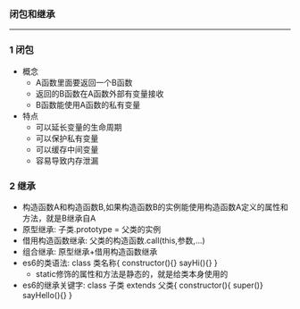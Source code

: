### 闭包和继承
-----------
### 1 闭包
+ 概念
  + A函数里面要返回一个B函数
  + 返回的B函数在A函数外部有变量接收
  + B函数能使用A函数的私有变量
+ 特点
  + 可以延长变量的生命周期
  + 可以保护私有变量
  + 可以缓存中间变量
  + 容易导致内存泄漏

### 2 继承
+ 构造函数A和构造函数B,如果构造函数B的实例能使用构造函数A定义的属性和方法，就是B继承自A
+ 原型继承: 子类.prototype = 父类的实例
+ 借用构造函数继承: 父类的构造函数.call(this,参数,...)
+ 组合继承: 原型继承+借用构造函数继承
+ es6的类语法: class 类名称{ constructor(){}  sayHi(){}   }
  + static修饰的属性和方法是静态的，就是给类本身使用的
+ es6的继承关键字: class 子类 extends 父类{ constructor(){ super()}    sayHello(){} }
  